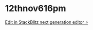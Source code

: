 # 12thnov616pm

[Edit in StackBlitz next generation editor ⚡️](https://stackblitz.com/~/github.com/juliangoldieseo/12thnov616pm)